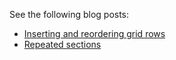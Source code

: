 See the following blog posts:

- [Inserting and reordering grid rows](http://blog.orbeon.com/2013/11/inserting-and-reordering-grid-rows.html)
- [Repeated sections](http://blog.orbeon.com/2014/01/repeated-sections.html)
